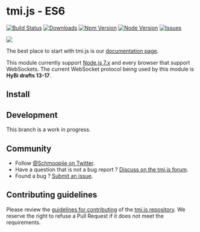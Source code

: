 # tmi.js - ES6
[![Build Status](https://secure.travis-ci.org/tmijs/tmi.js.png?branch=next-major-es6)](https://travis-ci.org/tmijs/tmi.js) [![Downloads](https://img.shields.io/npm/dm/tmi.js.svg?style=flat)](https://www.npmjs.org/package/tmi.js) [![Npm Version](https://img.shields.io/npm/v/tmi.js.svg?style=flat)](https://www.npmjs.org/package/tmi.js) [![Node Version](https://img.shields.io/node/v/tmi.js.svg?style=flat)](https://www.npmjs.org/package/tmi.js) [![Issues](https://img.shields.io/github/issues/tmijs/tmi.js.svg?style=flat)](https://github.com/tmijs/tmi.js/issues)

![](https://i.imgur.com/vsdO7N5.png)

The best place to start with tmi.js is our [documentation page](https://docs.tmijs.org/).

This module currently support [Node.js 7.x](https://nodejs.org/en/download/) and every browser that support WebSockets. The current WebSocket protocol being used by this module is **HyBi drafts 13-17**.

## Install

## Development

This branch is a work in progress.

## Community

- Follow [@Schmoopiie on Twitter](https://twitter.com/Schmoopiie).
- Have a question that is not a bug report ? [Discuss on the tmi.js forum](http://www.tmijs.org/forums/).
- Found a bug ? [Submit an issue](https://github.com/tmijs/tmi.js/issues/new).

## Contributing guidelines

Please review the [guidelines for contributing](https://github.com/tmijs/tmi.js/blob/next-major-es6/.github/CONTRIBUTING.md) of the [tmi.js repository](https://github.com/tmijs/tmi.js). We reserve the right to refuse a Pull Request if it does not meet the requirements.
